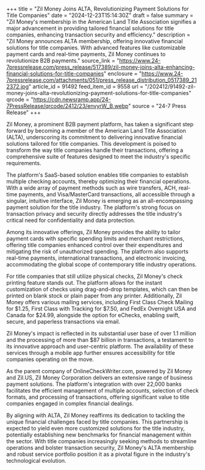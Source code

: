 +++
title = "Zil Money Joins ALTA, Revolutionizing Payment Solutions for Title Companies"
date = "2024-12-23T15:14:30Z"
draft = false
summary = "Zil Money's membership in the American Land Title Association signifies a major advancement in providing tailored financial solutions for title companies, enhancing transaction security and efficiency."
description = "Zil Money announces ALTA membership, offering innovative financial solutions for title companies. With advanced features like customizable payment cards and real-time payments, Zil Money continues to revolutionize B2B payments."
source_link = "https://www.24-7pressrelease.com/press_release/517389/zil-money-joins-alta-enhancing-financial-solutions-for-title-companies"
enclosure = "https://www.24-7pressrelease.com/attachments/051/press_release_distribution_0517389_212372.jpg"
article_id = 91492
feed_item_id = 9558
url = "/202412/91492-zil-money-joins-alta-revolutionizing-payment-solutions-for-title-companies"
qrcode = "https://cdn.newsramp.app/24-7PressRelease/qrcode/2412/23/envyrW_B.webp"
source = "24-7 Press Release"
+++

<p>Zil Money, a prominent B2B payment platform, has taken a significant step forward by becoming a member of the American Land Title Association (ALTA), underscoring its commitment to delivering innovative financial solutions tailored for title companies. This development is poised to transform the way title companies handle their transactions, offering a comprehensive suite of features designed to meet the industry's specific requirements.</p><p>The platform's SaaS-based solution enables title companies to establish multiple checking accounts, thereby optimizing their financial operations. With a wide array of payment methods such as wire transfers, ACH, real-time payments, and Visa/MasterCard transactions, all accessible through a singular, intuitive interface, Zil Money is emerging as an all-encompassing payment solution for the title industry. The platform's strong focus on transaction privacy and security directly addresses the title industry's critical need for confidentiality and data protection.</p><p>Among its innovative offerings, Zil Money provides the ability to tailor payment cards with specific spending limits and merchant restrictions, offering title companies enhanced control over their expenditures and mitigating the risk of unauthorized spending. The platform also supports real-time payments, international transactions, and electronic invoicing, accommodating the global scope of contemporary title industry operations.</p><p>For title companies that still utilize physical checks, Zil Money's check printing feature stands out. The platform allows for the instant customization of checks using drag-and-drop templates, which can then be printed on blank stock or plain paper from any printer. Additionally, Zil Money offers various mailing services, including First Class Check Mailing for $1.25, First Class with Tracking for $7.50, and FedEx Overnight USA and Canada for $24.99, alongside the option for eChecks, enabling swift, secure, and paperless transactions via email.</p><p>Zil Money's impact is reflected in its substantial user base of over 1.1 million and the processing of more than $87 billion in transactions, a testament to its innovative approach and user-centric platform. The availability of these services through a mobile app further ensures accessibility for title companies operating on the move.</p><p>As the parent company of OnlineCheckWriter.com, powered by Zil Money and Zil.US, Zil Money Corporation delivers an extensive range of business payment solutions. The platform's integration with over 22,000 banks facilitates the efficient management of multiple accounts, selection of check formats, and processing of transactions, offering significant value to title companies engaged in complex financial dealings.</p><p>By aligning with ALTA, Zil Money reaffirms its dedication to tackling the unique financial challenges faced by title companies. This partnership is expected to yield even more customized solutions for the title industry, potentially establishing new benchmarks for financial management within the sector. With title companies increasingly seeking methods to streamline operations and bolster transaction security, Zil Money's ALTA membership and robust service portfolio position it as a pivotal figure in the industry's technological evolution.</p>